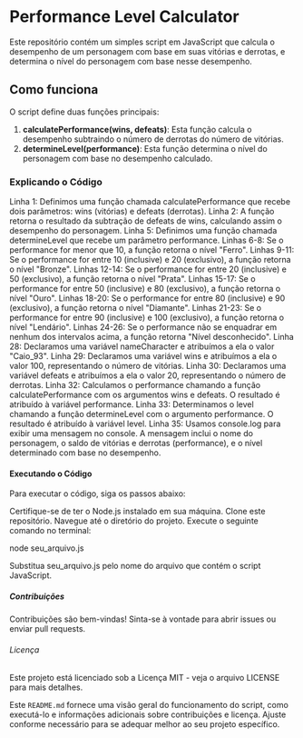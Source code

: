 # Performance Level Calculator

Este repositório contém um simples script em JavaScript que calcula o desempenho de um personagem com base em suas vitórias e derrotas, e determina o nível do personagem com base nesse desempenho.

## Como funciona

O script define duas funções principais:

1. **calculatePerformance(wins, defeats)**: Esta função calcula o desempenho subtraindo o número de derrotas do número de vitórias.
2. **determineLevel(performance)**: Esta função determina o nível do personagem com base no desempenho calculado.

### Explicando o Código

Linha 1: Definimos uma função chamada calculatePerformance que recebe dois parâmetros: wins (vitórias) e defeats (derrotas).
Linha 2: A função retorna o resultado da subtração de defeats de wins, calculando assim o desempenho do personagem.
Linha 5: Definimos uma função chamada determineLevel que recebe um parâmetro performance.
Linhas 6-8: Se o performance for menor que 10, a função retorna o nível "Ferro".
Linhas 9-11: Se o performance for entre 10 (inclusive) e 20 (exclusivo), a função retorna o nível "Bronze".
Linhas 12-14: Se o performance for entre 20 (inclusive) e 50 (exclusivo), a função retorna o nível "Prata".
Linhas 15-17: Se o performance for entre 50 (inclusive) e 80 (exclusivo), a função retorna o nível "Ouro".
Linhas 18-20: Se o performance for entre 80 (inclusive) e 90 (exclusivo), a função retorna o nível "Diamante".
Linhas 21-23: Se o performance for entre 90 (inclusive) e 100 (exclusivo), a função retorna o nível "Lendário".
Linhas 24-26: Se o performance não se enquadrar em nenhum dos intervalos acima, a função retorna "Nível desconhecido".
Linha 28: Declaramos uma variável nameCharacter e atribuímos a ela o valor "Caio_93".
Linha 29: Declaramos uma variável wins e atribuímos a ela o valor 100, representando o número de vitórias.
Linha 30: Declaramos uma variável defeats e atribuímos a ela o valor 20, representando o número de derrotas.
Linha 32: Calculamos o performance chamando a função calculatePerformance com os argumentos wins e defeats. O resultado é atribuído à variável performance.
Linha 33: Determinamos o level chamando a função determineLevel com o argumento performance. O resultado é atribuído à variável level.
Linha 35: Usamos console.log para exibir uma mensagem no console. A mensagem inclui o nome do personagem, o saldo de vitórias e derrotas (performance), e o nível determinado com base no desempenho.

#### Executando o Código
Para executar o código, siga os passos abaixo:

Certifique-se de ter o Node.js instalado em sua máquina.
Clone este repositório.
Navegue até o diretório do projeto.
Execute o seguinte comando no terminal:

node seu_arquivo.js

Substitua seu_arquivo.js pelo nome do arquivo que contém o script JavaScript.

##### Contribuições
Contribuições são bem-vindas! Sinta-se à vontade para abrir issues ou enviar pull requests.

###### Licença
Este projeto está licenciado sob a Licença MIT - veja o arquivo LICENSE para mais detalhes.

Este `README.md` fornece uma visão geral do funcionamento do script, como executá-lo e informações adicionais sobre contribuições e licença. Ajuste conforme necessário para se adequar melhor ao seu projeto específico.
